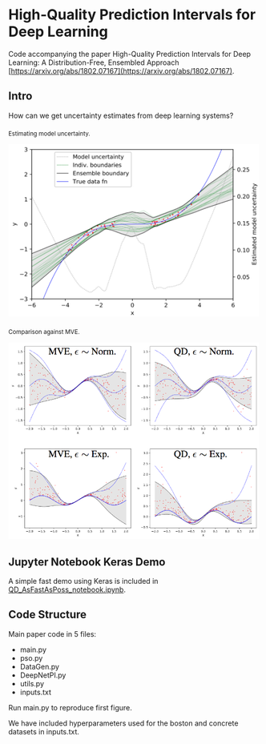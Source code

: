 # High-Quality Prediction Intervals for Deep Learning

Code accompanying the paper High-Quality Prediction Intervals for Deep Learning: A Distribution-Free, Ensembled Approach [https://arxiv.org/abs/1802.07167](https://arxiv.org/abs/1802.07167).


## Intro

How can we get uncertainty estimates from deep learning systems? 

<sub> Estimating model uncertainty. </sub>

<img width="500" src="images/intro_model_unc.png">

<sub> Comparison against MVE.</sub>

<img width="500" src="images/intro_4_grid.png">



## Jupyter Notebook Keras Demo

A simple fast demo using Keras is included in [QD_AsFastAsPoss_notebook.ipynb](QD_AsFastAsPoss_notebook.ipynb).


## Code Structure

Main paper code in 5 files:

* main.py
* pso.py
* DataGen.py
* DeepNetPI.py
* utils.py
* inputs.txt

Run main.py to reproduce first figure.

We have included hyperparameters used for the boston and concrete datasets in inputs.txt.





